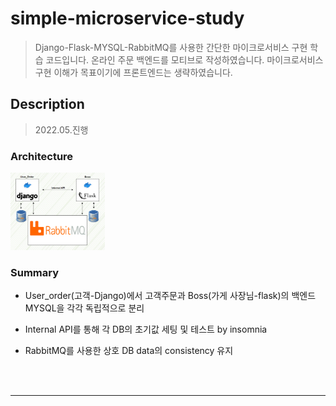 # simple-microservice-study
> Django-Flask-MYSQL-RabbitMQ를 사용한 간단한 마이크로서비스 구현 학습 코드입니다.
> 온라인 주문 백엔드를 모티브로 작성하였습니다. 
> 마이크로서비스 구현 이해가 목표이기에 프론트엔드는 생략하였습니다.


## Description

> 2022.05.진행
### Architecture

<img src=images/micro_architecture.png  width="30%"/>


  
  <br>

### Summary

* User_order(고객-Django)에서 고객주문과 Boss(가게 사장님-flask)의 백엔드 MYSQL을 각각 독립적으로 분리
* Internal API를 통해 각 DB의 초기값 세팅 및 테스트 by insomnia
* RabbitMQ를 사용한 상호 DB data의 consistency 유지

  

  

  <br>

  <br>

  


***


